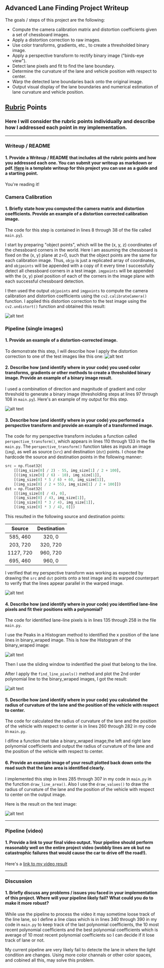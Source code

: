 ## Advanced Lane Finding Project Writeup

The goals / steps of this project are the following:

* Compute the camera calibration matrix and distortion coefficients given a set of chessboard images.
* Apply a distortion correction to raw images.
* Use color transforms, gradients, etc., to create a thresholded binary image.
* Apply a perspective transform to rectify binary image ("birds-eye view").
* Detect lane pixels and fit to find the lane boundary.
* Determine the curvature of the lane and vehicle position with respect to center.
* Warp the detected lane boundaries back onto the original image.
* Output visual display of the lane boundaries and numerical estimation of lane curvature and vehicle position.

[//]: # (Image References)

[image1]: ./output_images/undistort_output.png "Undistorted"
[image2]: ./test_images/test1.jpg "Road Transformed"
[image3]: ./output_images/binary_combo.jpg "Binary Example"
[image4]: ./output_images/warped.png "Warp Example"
[image5]: ./output_images/color_fit_lines.jpg "Fit Visual"
[image6]: ./output_images/output.jpg "Output"
[image7]: ./output_images/histogram.png "histogram"
[video1]: ./project_video_output.mp4 "Video"

## [Rubric](https://review.udacity.com/#!/rubrics/571/view) Points

### Here I will consider the rubric points individually and describe how I addressed each point in my implementation.  

---

### Writeup / README

#### 1. Provide a Writeup / README that includes all the rubric points and how you addressed each one.  You can submit your writeup as markdown or pdf.  [Here](https://github.com/udacity/CarND-Advanced-Lane-Lines/blob/master/writeup_template.md) is a template writeup for this project you can use as a guide and a starting point.  

You're reading it!

### Camera Calibration

#### 1. Briefly state how you computed the camera matrix and distortion coefficients. Provide an example of a distortion corrected calibration image.

The code for this step is contained in lines 8 through 38 of the file called `main.py`).  

I start by preparing "object points", which will be the (x, y, z) coordinates of the chessboard corners in the world. Here I am assuming the chessboard is fixed on the (x, y) plane at z=0, such that the object points are the same for each calibration image.  Thus, `objp` is just a replicated array of coordinates, and `objpoints` will be appended with a copy of it every time I successfully detect all chessboard corners in a test image.  `imgpoints` will be appended with the (x, y) pixel position of each of the corners in the image plane with each successful chessboard detection.  

I then used the output `objpoints` and `imgpoints` to compute the camera calibration and distortion coefficients using the `cv2.calibrateCamera()` function.  I applied this distortion correction to the test image using the `cv2.undistort()` function and obtained this result: 

![alt text][image1]

### Pipeline (single images)

#### 1. Provide an example of a distortion-corrected image.

To demonstrate this step, I will describe how I apply the distortion correction to one of the test images like this one:
![alt text][image2]

#### 2. Describe how (and identify where in your code) you used color transforms, gradients or other methods to create a thresholded binary image.  Provide an example of a binary image result.

I used a combination of direction and magnitude of gradient and color threshold to generate a binary image (thresholding steps at lines 97 through 108 in `main.py`).  Here's an example of my output for this step.

![alt text][image3]

#### 3. Describe how (and identify where in your code) you performed a perspective transform and provide an example of a transformed image.

The code for my perspective transform includes a function called `perspective_transform()`, which appears in lines 110 through 133 in the file `main.py`.  The `perspective_transform()` function takes as inputs an image (`img`), as well as source (`src`) and destination (`dst`) points.  I chose the hardcode the source and destination points in the following manner:

```python
src = np.float32(
    [[(img_size[0] / 2) - 55, img_size[1] / 2 + 100],
    [((img_size[0] / 6) - 10), img_size[1]],
    [(img_size[0] * 5 / 6) + 60, img_size[1]],
    [(img_size[0] / 2 + 55), img_size[1] / 2 + 100]])
dst = np.float32(
    [[(img_size[0] / 4), 0],
    [(img_size[0] / 4), img_size[1]],
    [(img_size[0] * 3 / 4), img_size[1]],
    [(img_size[0] * 3 / 4), 0]])
```

This resulted in the following source and destination points:

| Source        | Destination   | 
|:-------------:|:-------------:| 
| 585, 460      | 320, 0        | 
| 203, 720      | 320, 720      |
| 1127, 720     | 960, 720      |
| 695, 460      | 960, 0        |

I verified that my perspective transform was working as expected by drawing the `src` and `dst` points onto a test image and its warped counterpart to verify that the lines appear parallel in the warped image.

![alt text][image4]

#### 4. Describe how (and identify where in your code) you identified lane-line pixels and fit their positions with a polynomial?

The code for identified lane-line pixels is in lines 135 through 258 in the file `main.py`.

I use the Peaks in a Histogram method to identified the x position of the lane lines in binary_wraped image.
This is how the Histogram of the binary_wraped image:

![alt text][image7]

Then I use the sliding window to indentified the pixel that belong to the line.

After I apply the `find_line_pixels()` method and plot the 2nd order polynomial line to the binary_wraped images, I got the result:

![alt text][image5]

#### 5. Describe how (and identify where in your code) you calculated the radius of curvature of the lane and the position of the vehicle with respect to center.
The code for calculated the radius of curvature of the lane and the position of the vehicle with respect to center is in lines 260 through 282 in my code in `main.py`.

I difine a function that take a binary_wraped image,the left and right lane polynomial coefficients and output the radius of curvature of the lane and the position of the vehicle with respect to center.

#### 6. Provide an example image of your result plotted back down onto the road such that the lane area is identified clearly.

I implemented this step in lines 285 through 307 in my code in `main.py` in the function `draw_line_area()`. Also I use the `draw_values()` to draw the radius of curvature of the lane and the position of the vehicle with respect to center on the output image.

Here is the result on the test image:

![alt text][image6]

---

### Pipeline (video)

#### 1. Provide a link to your final video output.  Your pipeline should perform reasonably well on the entire project video (wobbly lines are ok but no catastrophic failures that would cause the car to drive off the road!).

Here's a [link to my video result](./project_video_output.mp4)

---

### Discussion

#### 1. Briefly discuss any problems / issues you faced in your implementation of this project.  Where will your pipeline likely fail?  What could you do to make it more robust?

While use the pipeline to process the video it may sometime loose track of the line lane, so I define a line class which is in lines 340 through 390 in my code in `main.py` to keep track of the last polynomial coefficients, the 10 most recent polynomial coefficients and the best polynomial coefficients which is average of 10 most recent polynomial coefficients so I can decide if it lose track of lane or not.

My current pipeline are very likely fail to detecte the lane in where the light condition are changes. Using more color channals or other color spaces, and cobined all this, may solve this problem.
